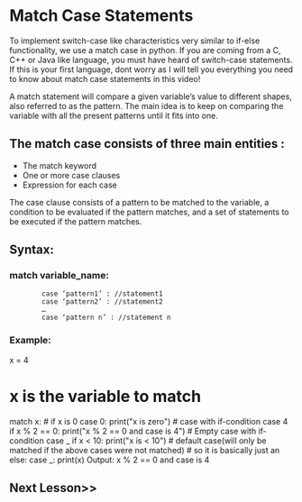 # Match Case Statements
To implement switch-case like characteristics very similar to if-else functionality, we use a match case in python. If you are coming from a C, C++ or Java like language, you must have heard of switch-case statements. If this is your first language, dont worry as I will tell you everything you need to know about match case statements in this video!

A match statement will compare a given variable’s value to different shapes, also referred to as the pattern. The main idea is to keep on comparing the variable with all the present patterns until it fits into one.

##  The match case consists of three main entities :

- The match keyword
- One or more case clauses
- Expression for each case

The case clause consists of a pattern to be matched to the variable, a condition to be evaluated if the pattern matches, and a set of statements to be executed if the pattern matches.

## Syntax:
### match variable_name:
            case ‘pattern1’ : //statement1
            case ‘pattern2’ : //statement2
            …            
            case ‘pattern n’ : //statement n
### Example:
x = 4
# x is the variable to match
match x:
    # if x is 0
    case 0:
        print("x is zero")
    # case with if-condition
    case 4 if x % 2 == 0:
        print("x % 2 == 0 and case is 4")
    # Empty case with if-condition
    case _ if x < 10:
        print("x is < 10")
    # default case(will only be matched if the above cases were not matched)
    # so it is basically just an else:
    case _:
        print(x)
Output:
x % 2 == 0 and case is 4

## Next Lesson>>
